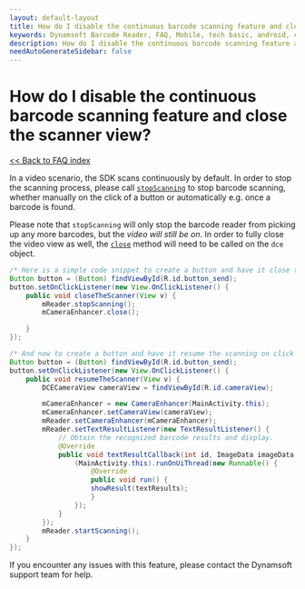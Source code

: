 ```yaml
---
layout: default-layout
title: How do I disable the continuous barcode scanning feature and close the scanner view?
keywords: Dynamsoft Barcode Reader, FAQ, Mobile, tech basic, android, continuous scanning, disable
description: How do I disable the continuous barcode scanning feature and close the scanner view?
needAutoGenerateSidebar: false
---
```


# How do I disable the continuous barcode scanning feature and close the scanner view? 

[<< Back to FAQ index](index.md)

In a video scenario, the SDK scans continuously by default. In order to stop the scanning process, please call [`stopScanning`](../api-reference/primary-video.md#stopscanning) to stop barcode scanning, whether manually on the click of a button or automatically e.g. once a barcode is found.

Please note that `stopScanning` will only stop the barcode reader from picking up any more barcodes, but the *video will still be on*. In order to fully close the video view as well, the [`close`](https://www.dynamsoft.com/camera-enhancer/docs/programming/android/primary-api/camera-enhancer.html?ver=latest#close) method will need to be called on the `dce` object.

```java
/* Here is a simple code snippet to create a button and have it close the scanner on click */
Button button = (Button) findViewById(R.id.button_send);
button.setOnClickListener(new View.OnClickListener() {
    public void closeTheScanner(View v) {
        mReader.stopScanning();
        mCameraEnhancer.close();

    }
});

/* And now to create a button and have it resume the scanning on click */
Button button = (Button) findViewById(R.id.button_send);
button.setOnClickListener(new View.OnClickListener() {
    public void resumeTheScanner(View v) {
        DCECameraView cameraView = findViewById(R.id.cameraView);

        mCameraEnhancer = new CameraEnhancer(MainActivity.this);
        mCameraEnhancer.setCameraView(cameraView);
        mReader.setCameraEnhancer(mCameraEnhancer);
        mReader.setTextResultListener(new TextResultListener() {
            // Obtain the recognized barcode results and display.
            @Override
            public void textResultCallback(int id, ImageData imageData, TextResult[] textResults) {
                (MainActivity.this).runOnUiThread(new Runnable() {
                    @Override
                    public void run() {
                    showResult(textResults);
                    }
                });
            }
        });
        mReader.startScanning();
    }
});
```

If you encounter any issues with this feature, please contact the Dynamsoft support team for help.